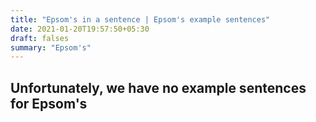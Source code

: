 ```yaml
---
title: "Epsom's in a sentence | Epsom's example sentences"
date: 2021-01-20T19:57:50+05:30
draft: falses
summary: "Epsom's"
---
```

## Unfortunately, we have no example sentences for Epsom's                 
